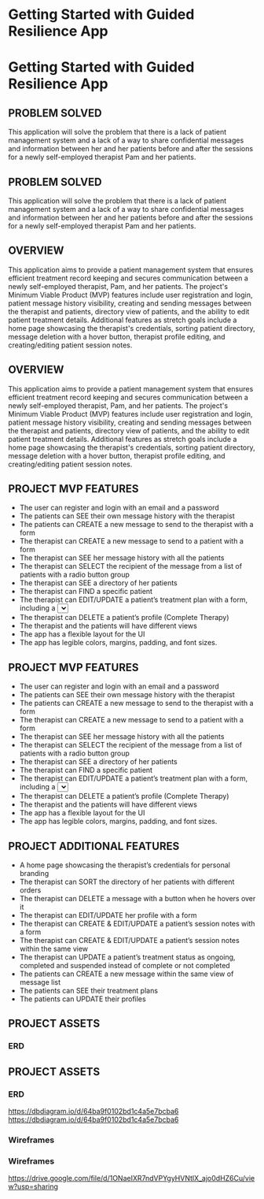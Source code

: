 # Getting Started with Guided Resilience App
# Getting Started with Guided Resilience App

## PROBLEM SOLVED
This application will solve the problem that there is a lack of patient management system and a lack of a way to share confidential messages and information between her and her patients before and after the sessions for a newly self-employed therapist Pam and her patients.
## PROBLEM SOLVED
This application will solve the problem that there is a lack of patient management system and a lack of a way to share confidential messages and information between her and her patients before and after the sessions for a newly self-employed therapist Pam and her patients.

## OVERVIEW 
This application aims to provide a patient management system that ensures efficient treatment record keeping and secures communication between a newly self-employed therapist, Pam, and her patients. The project's Minimum Viable Product (MVP) features include user registration and login, patient message history visibility, creating and sending messages between the therapist and patients, directory view of patients, and the ability to edit patient treatment details. Additional features as stretch goals include a home page showcasing the therapist's credentials, sorting patient directory, message deletion with a hover button, therapist profile editing, and creating/editing patient session notes. 
## OVERVIEW 
This application aims to provide a patient management system that ensures efficient treatment record keeping and secures communication between a newly self-employed therapist, Pam, and her patients. The project's Minimum Viable Product (MVP) features include user registration and login, patient message history visibility, creating and sending messages between the therapist and patients, directory view of patients, and the ability to edit patient treatment details. Additional features as stretch goals include a home page showcasing the therapist's credentials, sorting patient directory, message deletion with a hover button, therapist profile editing, and creating/editing patient session notes. 

## PROJECT MVP FEATURES
* The user can register and login with an email and a password
* The patients can SEE their own message history with the therapist
* The patients can CREATE a new message to send to the therapist with a form
* The therapist can CREATE a new message to send to a patient with a form
* The therapist can SEE her message history with all the patients
* The therapist can SELECT the recipient of the message from a list of patients with a radio button group
* The therapist can SEE  a directory of her patients 
* The therapist can FIND a specific patient
* The therapist can EDIT/UPDATE a patient’s treatment plan with a form, including a <select> element
* The therapist can DELETE  a patient’s profile (Complete Therapy)
* The therapist and the patients will have different views 
* The app has a flexible layout for the UI
* The app has legible colors, margins, padding, and font sizes.
## PROJECT MVP FEATURES
* The user can register and login with an email and a password
* The patients can SEE their own message history with the therapist
* The patients can CREATE a new message to send to the therapist with a form
* The therapist can CREATE a new message to send to a patient with a form
* The therapist can SEE her message history with all the patients
* The therapist can SELECT the recipient of the message from a list of patients with a radio button group
* The therapist can SEE  a directory of her patients 
* The therapist can FIND a specific patient
* The therapist can EDIT/UPDATE a patient’s treatment plan with a form, including a <select> element
* The therapist can DELETE  a patient’s profile (Complete Therapy)
* The therapist and the patients will have different views 
* The app has a flexible layout for the UI
* The app has legible colors, margins, padding, and font sizes.

## PROJECT ADDITIONAL FEATURES
* A home page showcasing the therapist’s credentials for personal branding
* The therapist can SORT the directory of her patients with different orders
* The therapist can DELETE  a message with a button when he hovers over it 
* The therapist can EDIT/UPDATE her profile with a form
* The therapist can CREATE & EDIT/UPDATE a patient’s session notes with a form
* The therapist can CREATE & EDIT/UPDATE a patient’s session notes within the same view
* The therapist can UPDATE a patient’s treatment status as ongoing, completed and suspended instead of complete or not completed
* The patients can CREATE a new message within the same view of message list
* The patients can SEE their treatment plans
* The patients can UPDATE their profiles

## PROJECT ASSETS
### ERD
## PROJECT ASSETS
### ERD

https://dbdiagram.io/d/64ba9f0102bd1c4a5e7bcba6
https://dbdiagram.io/d/64ba9f0102bd1c4a5e7bcba6

### Wireframes
### Wireframes

https://drive.google.com/file/d/1ONaeIXR7ndVPYgyHVNtlX_ajo0dHZ6Cu/view?usp=sharing